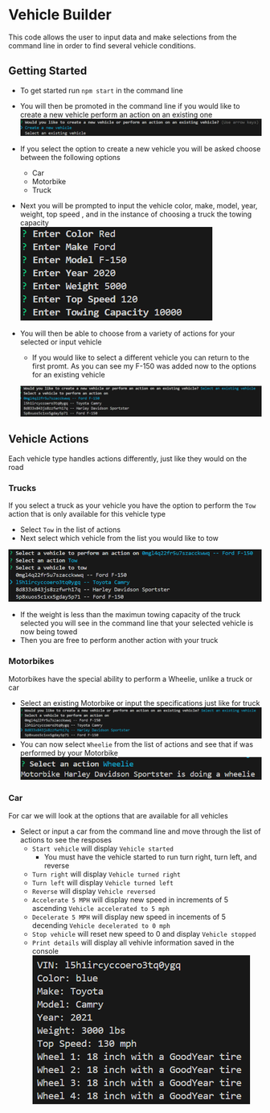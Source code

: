 # Vehicle Builder

This code allows the user to input data and make selections from the command line in 
order to find several vehicle conditions. 

## Getting Started
* To get started run `npm start` in the command line

* You will then be promoted in the command line if you would like to create a new vehicle perform an action on an existing one 
![CLI Screenshot](/images/Screenshot%20%20Vehicle%20Builder%201.png)

* If you select the option to create a new vehicle you will be asked choose between the following options
    * Car
    * Motorbike
    * Truck

* Next you will be prompted to input the vehicle color, make, model, year, weight, top speed , and in the instance of choosing a truck the towing capacity  
![CLI screenshot of prompts with F-150 input](/images/Screenshot%20Vehicle%20Builder%202.png)

* You will then be able to choose from a variety of actions for your selected or input vehicle

    * If you would like to select a different vehicle you can return to the first promt. As you can see my F-150 was added now to the options for an existing vehicle 

    ![F150 added as user imput show as option in existing](/images/Screenshot%20Vehicle%20Builder%20F150%20added%20to%20list%20.png)


## Vehicle Actions
Each vehicle type handles actions differently, just like they would on the road
### Trucks
If you select a truck as your vehicle you have the option to perform the `Tow` action that is only available for this vehicle type
* Select `Tow` in the list of actions
* Next select which vehicle from the list you would like to tow

![Toyota Camry selected as vehicle to be towed](/images/Screenshot%20Vehicle%20Builder%20Towing%20feature.png)
* If the weight is less than the maximun towing capacity of the truck selected you will see in the command line that your selected vehicle is now being towed 
* Then you are free to perform another action with your truck 

### Motorbikes
Motorbikes have the special ability to perform a Wheelie, unlike a truck or car

* Select an existing Motorbike or input the specifications just like for truck
![Existing Selection Harvey Davisdson](/images/Screenshot%20Vehicle%20Builder%20Motorbike%20Selection.png)
* You can now select `Wheelie` from the list of actions and see that if was performed by your Motorbike
![Wheelie action selected and performed by Harley](/images/Screenshot%20Vehicle%20Builder%20Motorbike%20Wheelie.png)

### Car
For car we will look at the options that are available for all vehicles

* Select or input a car from the command line and move through the list of actions to see the resposes
    * `Start vehicle` will display `Vehicle started`
        * You must have the vehicle started to run turn right, turn left, and reverse
    * `Turn right` will display `Vehicle turned right`
    * `Turn left` will display `Vehicle turned left`
    * `Reverse` will display `Vehicle reversed`
    * `Accelerate 5 MPH` will display new speed in increments of 5 ascending `Vehicle accelerated to 5 mph`
    * `Decelerate 5 MPH` will display new speed in incements of 5 decending `Vehicle decelerated to 0 mph`
    * `Stop vehicle` will reset new speed to 0 and display `Vehicle stopped`
    * `Print details` will display all vehivle information saved in the console
    ![All vehicle information for the Car selected](/images/Screenshot%20vehicle%20Builder%20Car%20Print%20Details.png)
